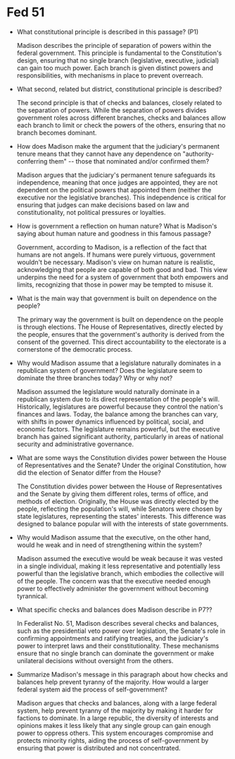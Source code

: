# Fed 51

- What constitutional principle is described in this passage? (P1)

    Madison describes the principle of separation of powers within the federal government. This principle is fundamental to the Constitution's design, ensuring that no single branch (legislative, executive, judicial) can gain too much power. Each branch is given distinct powers and responsibilities, with mechanisms in place to prevent overreach.

- What second, related but district, constitutional principle is described?

    The second principle is that of checks and balances, closely related to the separation of powers. While the separation of powers divides government roles across different branches, checks and balances allow each branch to limit or check the powers of the others, ensuring that no branch becomes dominant.

- How does Madison make the argument that the judiciary's permanent tenure means that they cannot have any dependence on "authority-conferring them" -- those that nominated and/or confirmed them?

    Madison argues that the judiciary's permanent tenure safeguards its independence, meaning that once judges are appointed, they are not dependent on the political powers that appointed them (neither the executive nor the legislative branches). This independence is critical for ensuring that judges can make decisions based on law and constitutionality, not political pressures or loyalties.

- How is government a reflection on human nature? What is Madison's saying about human nature and goodness in this famous passage?

    Government, according to Madison, is a reflection of the fact that humans are not angels. If humans were purely virtuous, government wouldn't be necessary. Madison's view on human nature is realistic, acknowledging that people are capable of both good and bad. This view underpins the need for a system of government that both empowers and limits, recognizing that those in power may be tempted to misuse it.

- What is the main way that government is built on dependence on the people?

    The primary way the government is built on dependence on the people is through elections. The House of Representatives, directly elected by the people, ensures that the government's authority is derived from the consent of the governed. This direct accountability to the electorate is a cornerstone of the democratic process.

- Why would Madison assume that a legislature naturally dominates in a republican system of government? Does the legislature seem to dominate the three branches today? Why or why not?

    Madison assumed the legislature would naturally dominate in a republican system due to its direct representation of the people's will. Historically, legislatures are powerful because they control the nation's finances and laws. Today, the balance among the branches can vary, with shifts in power dynamics influenced by political, social, and economic factors. The legislature remains powerful, but the executive branch has gained significant authority, particularly in areas of national security and administrative governance.

- What are some ways the Constitution divides power between the House of Representatives and the Senate? Under the original Constitution, how did the election of Senator differ from the House?

    The Constitution divides power between the House of Representatives and the Senate by giving them different roles, terms of office, and methods of election. Originally, the House was directly elected by the people, reflecting the population's will, while Senators were chosen by state legislatures, representing the states' interests. This difference was designed to balance popular will with the interests of state governments.

- Why would Madison assume that the executive, on the other hand, would he weak and in need of strengthening within the system?

    Madison assumed the executive would be weak because it was vested in a single individual, making it less representative and potentially less powerful than the legislative branch, which embodies the collective will of the people. The concern was that the executive needed enough power to effectively administer the government without becoming tyrannical.

- What specific checks and balances does Madison describe in P7??

    In Federalist No. 51, Madison describes several checks and balances, such as the presidential veto power over legislation, the Senate's role in confirming appointments and ratifying treaties, and the judiciary's power to interpret laws and their constitutionality. These mechanisms ensure that no single branch can dominate the government or make unilateral decisions without oversight from the others.

- Summarize Madison's message in this paragraph about how checks and balances help prevent tyranny of the majority. How would a larger federal system aid the process of self-government?

    Madison argues that checks and balances, along with a large federal system, help prevent tyranny of the majority by making it harder for factions to dominate. In a large republic, the diversity of interests and opinions makes it less likely that any single group can gain enough power to oppress others. This system encourages compromise and protects minority rights, aiding the process of self-government by ensuring that power is distributed and not concentrated.


